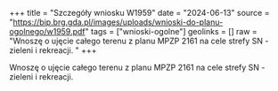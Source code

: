 +++
title = "Szczegóły wniosku W1959"
date = "2024-06-13"
source = "https://bip.brg.gda.pl/images/uploads/wnioski-do-planu-ogolnego/w1959.pdf"
tags = ["wnioski-ogolne"]
geolinks = []
raw = "Wnoszę o ujęcie całego terenu z planu MPZP 2161 na cele strefy SN - zieleni i rekreacji. "
+++

Wnoszę o ujęcie całego terenu z planu MPZP 2161 na cele strefy SN - zieleni i
rekreacji.



